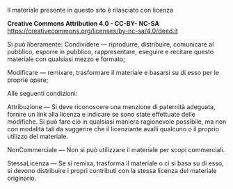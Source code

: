 Il materiale presente in questo sito è rilasciato con licenza 

**Creative Commons Attribution 4.0 - CC-BY- NC-SA**
https://creativecommons.org/licenses/by-nc-sa/4.0/deed.it

Si può liberamente:
Condividere — riprodurre, distribuire, comunicare al pubblico, esporre in pubblico, rappresentare, eseguire e recitare questo materiale con qualsiasi mezzo e formato;

Modificare — remixare, trasformare il materiale e basarsi su di esso per le proprie opere;

Alle seguenti condizioni:

Attribuzione — Si deve riconoscere una menzione di paternità adeguata, fornire un link alla licenza e indicare se sono state effettuate delle modifiche. Si può fare ciò in qualsiasi maniera ragionevole possibile, ma non con modalità tali da suggerire che il licenziante avalli
qualcuno o il proprio utilizzo del materiale.

NonCommerciale — Non si può utilizzare il materiale per scopi commerciali.

StessaLicenza — Se si remixa, trasforma il materiale o ci si basa su di esso, si devono distribuire i propri contributi con la stessa licenza del materiale originario.
